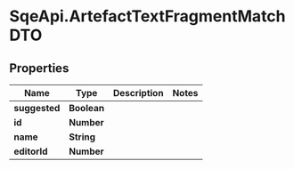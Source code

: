 # SqeApi.ArtefactTextFragmentMatchDTO

## Properties

Name | Type | Description | Notes
------------ | ------------- | ------------- | -------------
**suggested** | **Boolean** |  | 
**id** | **Number** |  | 
**name** | **String** |  | 
**editorId** | **Number** |  | 


